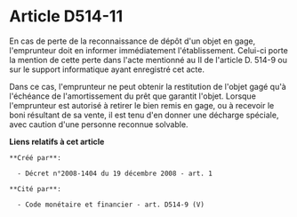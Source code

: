 # Article D514-11

En cas de perte de la reconnaissance de dépôt d'un objet en gage, l'emprunteur doit en informer immédiatement
l'établissement. Celui-ci porte la mention de cette perte dans l'acte mentionné au II de l'article D. 514-9 ou sur le support
informatique ayant enregistré cet acte. 

Dans ce cas, l'emprunteur ne peut obtenir la restitution de l'objet gagé qu'à l'échéance de l'amortissement du prêt que
garantit l'objet. Lorsque l'emprunteur est autorisé à retirer le bien remis en gage, ou à recevoir le boni résultant de sa
vente, il est tenu d'en donner une décharge spéciale, avec caution d'une personne reconnue solvable.

**Liens relatifs à cet article**

	**Créé par**:

	  - Décret n°2008-1404 du 19 décembre 2008 - art. 1

	**Cité par**:

	  - Code monétaire et financier - art. D514-9 (V)
